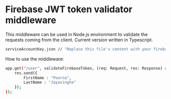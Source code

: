 # Firebase JWT token validator middleware

This middleware can be used in Node.js environment to validate the requests coming from the client. 
Current version written in Typescript.
```sh
serviceAccountKey.json // "Replace this file's content with your firebase access keys"
```

How to use the middleware:

```sh
app.get("/user", validateFirebaseToken, (req: Request, res: Response) => {
    res.send({
        FirstName : "Poorna",
        LastName : "Jayasinghe"
    });
});
```



